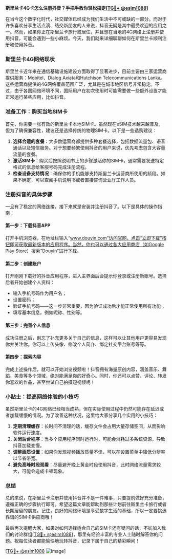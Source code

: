 **斯里兰卡4G卡怎么注册抖音？手把手教你轻松搞定[[TG💪+ @esim1088](https://t.me/s/esim1088)]**

在当今这个数字化时代，社交媒体已经成为我们生活中不可或缺的一部分。而对于许多喜欢分享生活点滴、结交新朋友的人来说，抖音无疑是其中最受欢迎的应用之一。然而，如果你正在斯里兰卡旅行或居住，并且想在当地的4G网络上注册并使用抖音，可能会遇到一些小麻烦。今天，我们就来详细聊聊如何在斯里兰卡顺利注册和使用抖音。

### 斯里兰卡4G网络现状

斯里兰卡近年来在通信基础设施建设方面取得了显著进步，目前主要由三家运营商提供服务：Mobitel、Dialog Axiata和Hutchison Telecommunications Lanka。这些运营商提供的4G网络覆盖范围广泛，尤其是在城市地区信号非常稳定。不过，由于各国网络环境不同，国际用户在初次使用时可能需要做一些额外设置才能正常运行某些应用，比如抖音。

### 准备工作：购买当地SIM卡

首先，你需要一张有效的斯里兰卡本地SIM卡。虽然现在eSIM技术越来越普及，但为了确保兼容性，建议还是选择传统的物理SIM卡。以下是一些选购建议：

1. **选择合适的套餐**：大多数运营商都提供多种套餐选择，包括数据流量包、语音通话以及短信服务。对于想要频繁使用抖音的用户来说，优先考虑包含大容量流量的套餐。
2. **激活SIM卡**：购买后按照说明书上的步骤激活你的SIM卡。通常需要发送特定格式的信息给客服号码完成注册流程。
3. **检查设备支持情况**：确保你的手机能够支持斯里兰卡运营商所使用的频段。如果不确定，可以查阅手机说明书或者直接咨询营业厅工作人员。

### 注册抖音的具体步骤

一旦有了稳定的网络连接，接下来就是安装并注册抖音了。以下是具体的操作指南：

#### 第一步：下载抖音APP
打开手机浏览器，在地址栏输入“www.douyin.com”访问官网，点击“立即下载”按钮即可获取最新版本的应用程序。当然，你也可以通过各大应用商店（如Google Play Store）搜索“Douyin”进行下载。

#### 第二步：创建账户
打开刚刚下载好的抖音应用程序，进入主界面后会提示你登录或注册新账号。选择后者开始创建个人资料：
- 输入手机号码作为用户名；
- 设置密码；
- 验证手机号码——这一步非常重要，因为验证成功后才能正常使用所有功能；
- 填写基本信息，例如昵称、性别等。

#### 第三步：完善个人信息
成功注册之后，别忘了补充更多关于自己的信息，这样可以让其他用户更容易发现你并关注你。你可以上传头像、修改个人简介、绑定社交平台账号等等。

#### 第四步：探索内容
完成上述操作后，就可以开始浏览视频啦！抖音拥有海量原创内容，涵盖音乐、舞蹈、美食等多个领域，绝对能满足你的好奇心。同时，你还可以点赞、评论、转发你喜欢的作品，甚至尝试自己拍摄短视频呢！

### 小贴士：提高网络体验的小技巧

虽然斯里兰卡的4G网络已经相当成熟，但在实际使用过程中仍然可能存在延迟或者加载缓慢的情况。为了改善这种状况，这里给大家分享几个实用的小技巧：

1. **定期清理缓存**：长时间不清理的话，缓存文件会占用大量存储空间，从而影响软件运行速度。
2. **关闭后台程序**：当多个应用程序同时运行时，可能会消耗过多系统资源，导致抖音加载变慢。
3. **调整画质设置**：如果你发现视频播放质量不佳，可以在设置菜单中降低分辨率以节省带宽。
4. **避免高峰时段观看**：尽量避开晚上黄金时段使用抖音，此时网络流量需求较大，可能会造成卡顿现象。

### 总结

总的来说，在斯里兰卡注册并使用抖音并不是一件难事，只要提前做好充分准备，遵循正确的步骤执行即可。希望这篇文章能帮助到那些计划前往斯里兰卡旅行或者长期居留的朋友。记住，良好的网络环境是享受数字生活的基础，所以一定要挑选靠谱的SIM卡供应商哦！

最后再次提醒大家，如果对如何选择适合自己的SIM卡还有疑问的话，不妨加入我们的讨论群组[[TG💪+ @esim1088](https://t.me/s/esim1088)]，那里有经验丰富的专业人士随时解答你的问题。祝每位读者都能愉快地玩转抖音，记录下属于自己的精彩瞬间！

[[TG💪+ @esim1088](https://t.me/s/esim1088) ![Image](https://i.postimg.cc/4NQfJmqS/Snipaste-2025-05-13-00-14-12.png)]